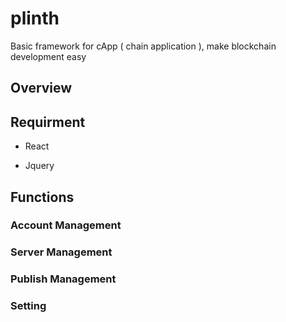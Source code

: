 # plinth

Basic framework for cApp ( chain application ), make blockchain development easy

## Overview

## Requirment

* React

* Jquery

## Functions

### Account Management

### Server Management

### Publish Management

### Setting
